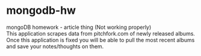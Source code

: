 # mongodb-hw
mongoDB homework - article thing (Not working properly) <br>
This application scrapes data from pitchfork.com of newly released albums. <br>
Once this application is fixed you will be able to pull the most recent albums and save your notes/thoughts on them. 
